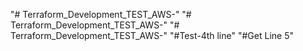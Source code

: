 "# Terraform_Development_TEST_AWS-" 
"# Terraform_Development_TEST_AWS-" 
"# Terraform_Development_TEST_AWS-" 
"#Test-4th line"
"#Get Line 5" 

